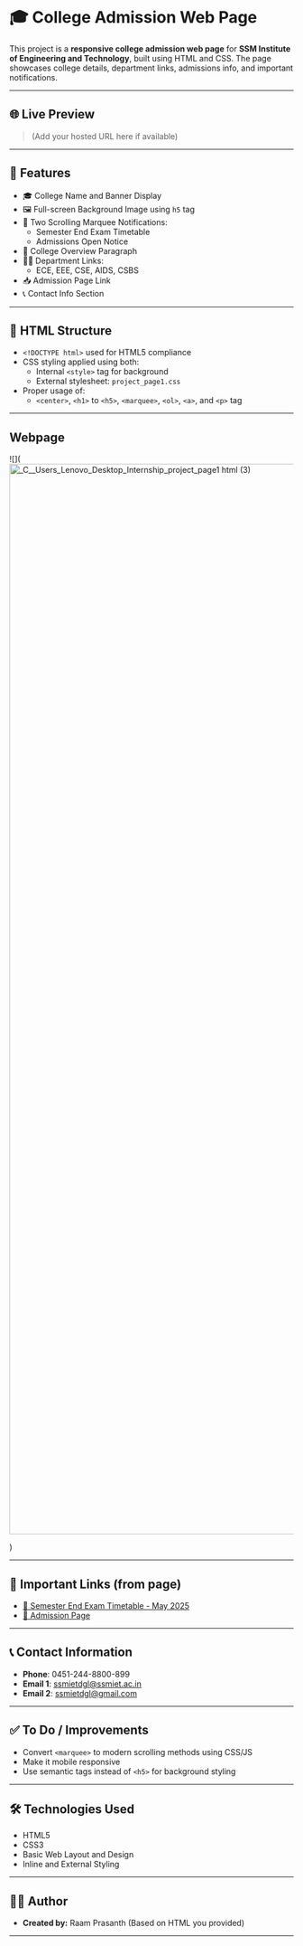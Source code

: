 # 🎓 College Admission Web Page

This project is a **responsive college admission web page** for **SSM Institute of Engineering and Technology**, built using HTML and CSS. The page showcases college details, department links, admissions info, and important notifications.

---

## 🌐 Live Preview

> (Add your hosted URL here if available)

---

## 📁 Features

- 🎓 College Name and Banner Display
- 🖼️ Full-screen Background Image using `h5` tag
- 📢 Two Scrolling Marquee Notifications:
  - Semester End Exam Timetable
  - Admissions Open Notice
- 🏫 College Overview Paragraph
- 🧑‍🏫 Department Links:
  - ECE, EEE, CSE, AIDS, CSBS
- 📥 Admission Page Link
- 📞 Contact Info Section

---

## 📄 HTML Structure

- `<!DOCTYPE html>` used for HTML5 compliance
- CSS styling applied using both:
  - Internal `<style>` tag for background
  - External stylesheet: `project_page1.css`
- Proper usage of:
  - `<center>`, `<h1>` to `<h5>`, `<marquee>`, `<ol>`, `<a>`, and `<p>` tag

---
## Webpage
![](<img width="1074" height="1894" alt="_C__Users_Lenovo_Desktop_Internship_project_page1 html (3)" src="https://github.com/user-attachments/assets/d5795bad-e7e8-4030-aa72-9c9aa58b0adf" />

)

---

## 🔗 Important Links (from page)

- [📅 Semester End Exam Timetable - May 2025](https://ssmiet.ac.in/COE/SETE-May%202025%20-%20Timetable.pdf)
- [📌 Admission Page](https://ssmiet.ac.in/admission.html)

---

## 📞 Contact Information

- **Phone**: 0451-244-8800-899  
- **Email 1**: ssmietdgl@ssmiet.ac.in  
- **Email 2**: ssmietdgl@gmail.com  

---

## ✅ To Do / Improvements

- Convert `<marquee>` to modern scrolling methods using CSS/JS
- Make it mobile responsive
- Use semantic tags instead of `<h5>` for background styling

---

## 🛠️ Technologies Used

- HTML5  
- CSS3  
- Basic Web Layout and Design  
- Inline and External Styling  

---

## 🧑‍💻 Author

- **Created by:** Raam Prasanth (Based on HTML you provided)

---














